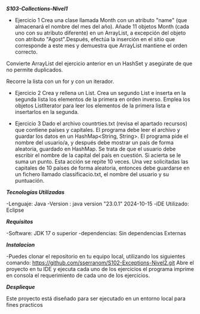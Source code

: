 
***S103-Collections-Nivel1***

- Ejercicio 1
Crea una clase llamada Month con un atributo "name" (que almacenará el nombre del mes del año). Añade 11 objetos Month (cada uno con su atributo diferente) en un ArrayList,
 a excepción del objeto con atributo "Agost".Después, efectúa la inserción en el sitio que corresponde a este mes y demuestra que ArrayList mantiene el orden correcto.

Convierte ArrayList del ejercicio anterior en un HashSet y asegúrate de que no permite duplicados.

Recorre la lista con un for y con un iterador.

- Ejercicio 2
Crea y rellena un List<Integer>. 
Crea un segundo List<Integer> e inserta en la segunda lista los elementos de la primera en orden inverso. 
Emplea los objetos ListIterator para leer los elementos de la primera lista e insertarlos en la segunda.

- Ejercicio 3
Dado el archivo countrties.txt (revisa el apartado recursos) que contiene países y capitales. El programa debe leer el archivo y guardar los datos en un HashMap<String, String>.
El programa pide el nombre del usuario/a, y después debe mostrar un país de forma aleatoria, guardado en HashMap. Se trata de que el usuario debe escribir el nombre de la capital del país en cuestión.
Si acierta se le suma un punto. Esta acción se repite 10 veces. Una vez solicitadas las capitales de 10 países de forma aleatoria, entonces debe guardarse en un fichero llamado classificacio.txt, el nombre del usuario y su puntuación.


***Tecnologías Utilizadas***

-Lenguaje: Java -Version : java version "23.0.1" 2024-10-15 -iDE Utilizado: Eclipse

***Requisitos***

-Software: JDK 17 o superior -dependencias: Sin dependencias Externas

***Instalacion***

-Puedes clonar el repositorio en tu equipo local, utilizando los siguientes comando: https://github.com/sserranom/S102-Exceptions-Nivel2.git 
Abre el proyecto en tu IDE y ejecuta cada uno de los ejercicios el programa imprime en consola el requerimiento de cada uno de los ejercicios.

***Desplieque***

Este proyecto está diseñado para ser ejecutado en un entorno local para fines practicos
